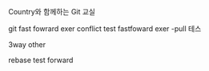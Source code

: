 Country와 함께하는 Git 교실

 git fast fowrard exer conflict test
 fastfoward exer
 -pull 테스
 
 3way other
 
 rebase test forward
